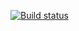 [![Build status](https://ci.appveyor.com/api/projects/status/cvb9rqcehahmcb5b/branch/master?svg=true)](https://ci.appveyor.com/project/ElenaLyapina/autohw2ver3/branch/master)

